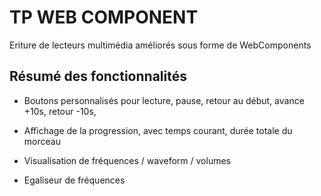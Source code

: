 # TP WEB COMPONENT 

Eriture de lecteurs multimédia améliorés sous forme de WebComponents

## Résumé des fonctionnalités


- Boutons personnalisés pour lecture, pause, retour au début, avance +10s, retour -10s,

- Affichage de la progression, avec temps courant, durée totale du morceau
- Visualisation de fréquences / waveform / volumes
- Egaliseur de fréquences

